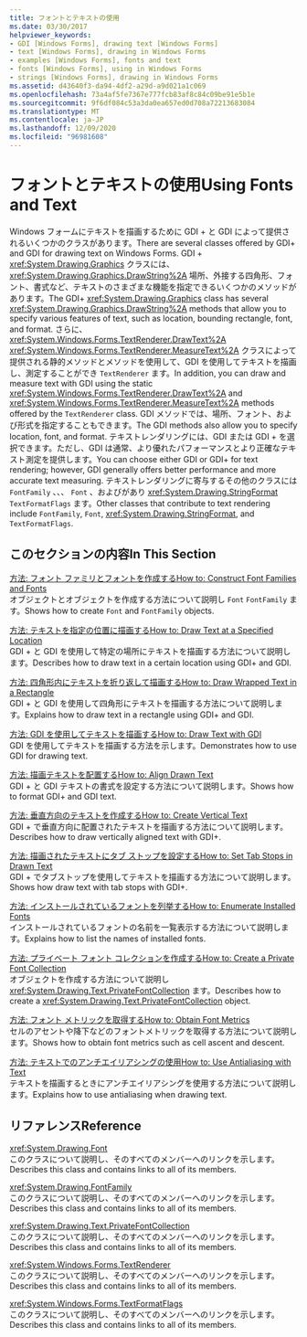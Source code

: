 ```yaml
---
title: フォントとテキストの使用
ms.date: 03/30/2017
helpviewer_keywords:
- GDI [Windows Forms], drawing text [Windows Forms]
- text [Windows Forms], drawing in Windows Forms
- examples [Windows Forms], fonts and text
- fonts [Windows Forms], using in Windows Forms
- strings [Windows Forms], drawing in Windows Forms
ms.assetid: d43640f3-da94-4df2-a29d-a9d021a1c069
ms.openlocfilehash: 73a4af5fe7367e777fcb83af8c84c09be91e5b1e
ms.sourcegitcommit: 9f6df084c53a3da0ea657ed0d708a72213683084
ms.translationtype: MT
ms.contentlocale: ja-JP
ms.lasthandoff: 12/09/2020
ms.locfileid: "96981608"
---
```

# <a name="using-fonts-and-text"></a><span data-ttu-id="8f911-102">フォントとテキストの使用</span><span class="sxs-lookup"><span data-stu-id="8f911-102">Using Fonts and Text</span></span>
<span data-ttu-id="8f911-103">Windows フォームにテキストを描画するために GDI + と GDI によって提供されるいくつかのクラスがあります。</span><span class="sxs-lookup"><span data-stu-id="8f911-103">There are several classes offered by GDI+ and GDI for drawing text on Windows Forms.</span></span> <span data-ttu-id="8f911-104">GDI + <xref:System.Drawing.Graphics> クラスには、 <xref:System.Drawing.Graphics.DrawString%2A> 場所、外接する四角形、フォント、書式など、テキストのさまざまな機能を指定できるいくつかのメソッドがあります。</span><span class="sxs-lookup"><span data-stu-id="8f911-104">The GDI+ <xref:System.Drawing.Graphics> class has several <xref:System.Drawing.Graphics.DrawString%2A> methods that allow you to specify various features of text, such as location, bounding rectangle, font, and format.</span></span> <span data-ttu-id="8f911-105">さらに、 <xref:System.Windows.Forms.TextRenderer.DrawText%2A> <xref:System.Windows.Forms.TextRenderer.MeasureText%2A> クラスによって提供される静的メソッドとメソッドを使用して、GDI を使用してテキストを描画し、測定することができ `TextRenderer` ます。</span><span class="sxs-lookup"><span data-stu-id="8f911-105">In addition, you can draw and measure text with GDI using the static <xref:System.Windows.Forms.TextRenderer.DrawText%2A> and <xref:System.Windows.Forms.TextRenderer.MeasureText%2A> methods offered by the `TextRenderer` class.</span></span> <span data-ttu-id="8f911-106">GDI メソッドでは、場所、フォント、および形式を指定することもできます。</span><span class="sxs-lookup"><span data-stu-id="8f911-106">The GDI methods also allow you to specify location, font, and format.</span></span> <span data-ttu-id="8f911-107">テキストレンダリングには、GDI または GDI + を選択できます。ただし、GDI は通常、より優れたパフォーマンスとより正確なテキスト測定を提供します。</span><span class="sxs-lookup"><span data-stu-id="8f911-107">You can choose either GDI or GDI+ for text rendering; however, GDI generally offers better performance and more accurate text measuring.</span></span> <span data-ttu-id="8f911-108">テキストレンダリングに寄与するその他のクラスには `FontFamily` 、、、 `Font` 、およびがあり <xref:System.Drawing.StringFormat> `TextFormatFlags` ます。</span><span class="sxs-lookup"><span data-stu-id="8f911-108">Other classes that contribute to text rendering include `FontFamily`, `Font`, <xref:System.Drawing.StringFormat>, and `TextFormatFlags`.</span></span>  
  
## <a name="in-this-section"></a><span data-ttu-id="8f911-109">このセクションの内容</span><span class="sxs-lookup"><span data-stu-id="8f911-109">In This Section</span></span>  
 [<span data-ttu-id="8f911-110">方法: フォント ファミリとフォントを作成する</span><span class="sxs-lookup"><span data-stu-id="8f911-110">How to: Construct Font Families and Fonts</span></span>](how-to-construct-font-families-and-fonts.md)  
 <span data-ttu-id="8f911-111">オブジェクトとオブジェクトを作成する方法について説明し `Font` `FontFamily` ます。</span><span class="sxs-lookup"><span data-stu-id="8f911-111">Shows how to create `Font` and `FontFamily` objects.</span></span>  
  
 [<span data-ttu-id="8f911-112">方法: テキストを指定の位置に描画する</span><span class="sxs-lookup"><span data-stu-id="8f911-112">How to: Draw Text at a Specified Location</span></span>](how-to-draw-text-at-a-specified-location.md)  
 <span data-ttu-id="8f911-113">GDI + と GDI を使用して特定の場所にテキストを描画する方法について説明します。</span><span class="sxs-lookup"><span data-stu-id="8f911-113">Describes how to draw text in a certain location using GDI+ and GDI.</span></span>  
  
 [<span data-ttu-id="8f911-114">方法: 四角形内にテキストを折り返して描画する</span><span class="sxs-lookup"><span data-stu-id="8f911-114">How to: Draw Wrapped Text in a Rectangle</span></span>](how-to-draw-wrapped-text-in-a-rectangle.md)  
 <span data-ttu-id="8f911-115">GDI + と GDI を使用して四角形にテキストを描画する方法について説明します。</span><span class="sxs-lookup"><span data-stu-id="8f911-115">Explains how to draw text in a rectangle using GDI+ and GDI.</span></span>  
  
 [<span data-ttu-id="8f911-116">方法: GDI を使用してテキストを描画する</span><span class="sxs-lookup"><span data-stu-id="8f911-116">How to: Draw Text with GDI</span></span>](how-to-draw-text-with-gdi.md)  
 <span data-ttu-id="8f911-117">GDI を使用してテキストを描画する方法を示します。</span><span class="sxs-lookup"><span data-stu-id="8f911-117">Demonstrates how to use GDI for drawing text.</span></span>  
  
 [<span data-ttu-id="8f911-118">方法: 描画テキストを配置する</span><span class="sxs-lookup"><span data-stu-id="8f911-118">How to: Align Drawn Text</span></span>](how-to-align-drawn-text.md)  
 <span data-ttu-id="8f911-119">GDI + と GDI テキストの書式を設定する方法について説明します。</span><span class="sxs-lookup"><span data-stu-id="8f911-119">Shows how to format GDI+ and GDI text.</span></span>  
  
 [<span data-ttu-id="8f911-120">方法: 垂直方向のテキストを作成する</span><span class="sxs-lookup"><span data-stu-id="8f911-120">How to: Create Vertical Text</span></span>](how-to-create-vertical-text.md)  
 <span data-ttu-id="8f911-121">GDI + で垂直方向に配置されたテキストを描画する方法について説明します。</span><span class="sxs-lookup"><span data-stu-id="8f911-121">Describes how to draw vertically aligned text with GDI+.</span></span>  
  
 [<span data-ttu-id="8f911-122">方法: 描画されたテキストにタブ ストップを設定する</span><span class="sxs-lookup"><span data-stu-id="8f911-122">How to: Set Tab Stops in Drawn Text</span></span>](how-to-set-tab-stops-in-drawn-text.md)  
 <span data-ttu-id="8f911-123">GDI + でタブストップを使用してテキストを描画する方法について説明します。</span><span class="sxs-lookup"><span data-stu-id="8f911-123">Shows how draw text with tab stops with GDI+.</span></span>  
  
 [<span data-ttu-id="8f911-124">方法: インストールされているフォントを列挙する</span><span class="sxs-lookup"><span data-stu-id="8f911-124">How to: Enumerate Installed Fonts</span></span>](how-to-enumerate-installed-fonts.md)  
 <span data-ttu-id="8f911-125">インストールされているフォントの名前を一覧表示する方法について説明します。</span><span class="sxs-lookup"><span data-stu-id="8f911-125">Explains how to list the names of installed fonts.</span></span>  
  
 [<span data-ttu-id="8f911-126">方法: プライベート フォント コレクションを作成する</span><span class="sxs-lookup"><span data-stu-id="8f911-126">How to: Create a Private Font Collection</span></span>](how-to-create-a-private-font-collection.md)  
 <span data-ttu-id="8f911-127">オブジェクトを作成する方法について説明し <xref:System.Drawing.Text.PrivateFontCollection> ます。</span><span class="sxs-lookup"><span data-stu-id="8f911-127">Describes how to create a <xref:System.Drawing.Text.PrivateFontCollection> object.</span></span>  
  
 [<span data-ttu-id="8f911-128">方法: フォント メトリックを取得する</span><span class="sxs-lookup"><span data-stu-id="8f911-128">How to: Obtain Font Metrics</span></span>](how-to-obtain-font-metrics.md)  
 <span data-ttu-id="8f911-129">セルのアセントや降下などのフォントメトリックを取得する方法について説明します。</span><span class="sxs-lookup"><span data-stu-id="8f911-129">Shows how to obtain font metrics such as cell ascent and descent.</span></span>  
  
 [<span data-ttu-id="8f911-130">方法: テキストでのアンチエイリアシングの使用</span><span class="sxs-lookup"><span data-stu-id="8f911-130">How to: Use Antialiasing with Text</span></span>](how-to-use-antialiasing-with-text.md)  
 <span data-ttu-id="8f911-131">テキストを描画するときにアンチエイリアシングを使用する方法について説明します。</span><span class="sxs-lookup"><span data-stu-id="8f911-131">Explains how to use antialiasing when drawing text.</span></span>  
  
## <a name="reference"></a><span data-ttu-id="8f911-132">リファレンス</span><span class="sxs-lookup"><span data-stu-id="8f911-132">Reference</span></span>  
 <xref:System.Drawing.Font>  
 <span data-ttu-id="8f911-133">このクラスについて説明し、そのすべてのメンバーへのリンクを示します。</span><span class="sxs-lookup"><span data-stu-id="8f911-133">Describes this class and contains links to all of its members.</span></span>  
  
 <xref:System.Drawing.FontFamily>  
 <span data-ttu-id="8f911-134">このクラスについて説明し、そのすべてのメンバーへのリンクを示します。</span><span class="sxs-lookup"><span data-stu-id="8f911-134">Describes this class and contains links to all of its members.</span></span>  
  
 <xref:System.Drawing.Text.PrivateFontCollection>  
 <span data-ttu-id="8f911-135">このクラスについて説明し、そのすべてのメンバーへのリンクを示します。</span><span class="sxs-lookup"><span data-stu-id="8f911-135">Describes this class and contains links to all of its members.</span></span>  
  
 <xref:System.Windows.Forms.TextRenderer>  
 <span data-ttu-id="8f911-136">このクラスについて説明し、そのすべてのメンバーへのリンクを示します。</span><span class="sxs-lookup"><span data-stu-id="8f911-136">Describes this class and contains links to all of its members.</span></span>  
  
 <xref:System.Windows.Forms.TextFormatFlags>  
 <span data-ttu-id="8f911-137">このクラスについて説明し、そのすべてのメンバーへのリンクを示します。</span><span class="sxs-lookup"><span data-stu-id="8f911-137">Describes this class and contains links to all of its members.</span></span>
